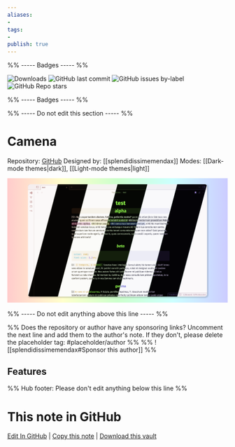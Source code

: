 ```yaml
---
aliases:
- 
tags: 
- 
publish: true
---
```


%% ----- Badges ----- %%

![Downloads](https://img.shields.io/badge/downloads-813-573E7A?style=for-the-badge&logo=)
![GitHub last commit](https://img.shields.io/github/last-commit/splendidissimemendax/Camena?color=573E7A&label=last%20update&logo=github&style=for-the-badge)
![GitHub issues by-label](https://img.shields.io/github/issues/splendidissimemendax/Camena/help%20wanted?color=573E7A&logo=github&style=for-the-badge) 
![GitHub Repo stars](https://img.shields.io/github/stars/splendidissimemendax/Camena?color=573E7A&logo=github&style=for-the-badge)

%% ----- Badges ----- %%

%% ----- Do not edit this section ----- %%

# Camena

Repository: [GitHub](https://github.com/splendidissimemendax/Camena)
Designed by: [[splendidissimemendax]]
Modes: [[Dark-mode themes|dark]], [[Light-mode themes|light]]



![screenshot](https://github.com/splendidissimemendax/Camena/raw/HEAD/Thumbnail.png)

%% ----- Do not edit anything above this line ----- %% 

%% Does the repository or author have any sponsoring links? Uncomment the next line and add them to the author's note. If they don't, please delete the placeholder tag: #placeholder/author %%
%% ![[splendidissimemendax#Sponsor this author]] %%


## Features



%% Hub footer: Please don't edit anything below this line %%

# This note in GitHub

<span class="git-footer">[Edit In GitHub](https://github.dev/obsidian-community/obsidian-hub/blob/main/02%20-%20Community%20Expansions/02.05%20All%20Community%20Expansions/Themes/Camena.md "git-hub-edit-note") | [Copy this note](https://raw.githubusercontent.com/obsidian-community/obsidian-hub/main/02%20-%20Community%20Expansions/02.05%20All%20Community%20Expansions/Themes/Camena.md "git-hub-copy-note") | [Download this vault](https://github.com/obsidian-community/obsidian-hub/archive/refs/heads/main.zip "git-hub-download-vault") </span>
